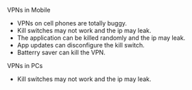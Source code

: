 VPNs in Mobile

- VPNs on cell phones are totally buggy.
- Kill switches may not work and the ip may leak.
- The application can be killed randomly and the ip may leak.
- App updates can disconfigure the kill switch.
- Batterry saver can kill the VPN.

VPNs in PCs
- Kill switches may not work and the ip may leak.
